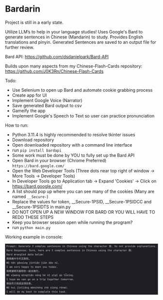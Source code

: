 # Bardarin

Project is still in a early state. 

Utilize LLM’s to help in your language studies! Uses Google's Bard to generate sentences in Chinese (Mandarin) to study. Provides English translations and pinyin. Generated Sentences are saved to an output file for further review.

Bard API: https://github.com/dsdanielpark/Bard-API

Builds upon many aspects from my Chinese-Flash-Cards repository: https://github.com/J0K3Rn/Chinese-Flash-Cards 

Todo:
- Use Selenium to open up Bard and automate cookie grabbing process
- Create app for UI
- Implement Google Voice (Narrator)
- Save generated Bard output to csv
- Gameify the app
- Implement Google's Speech to Text so user can practice pronunciation

How to run:
- Python 3.11.4 is highly recommended to resolve tkinter issues
- Download repository
- Open downloaded repository with a command line interface
- run `pip install bardapi`
- Some work must be done by YOU to fully set up the Bard API
- Open Bard in your browser (Chrome Preferred) `https://bard.google.com/`
- Open the Web Developer Tools (Three dots near top right of window -> More Tools -> Developer Tools)
- In Developer Tools go to Application tab -> Expand 'Cookies' -> Click on https://bard.google.com/
- A list should pop up where you can see many of the cookies (Many are named `__Secure-`)
- Replace the values for token, __Secure-1PSID, __Secure-1PSIDCC and __Secure-1PSIDTS in main.py
- DO NOT OPEN UP A NEW WINDOW FOR BARD OR YOU WILL HAVE TO REDO THESE STEPS
- Keep you browser session open while running the program?
- run `python main.py`

Working example in console:

![alt text](https://github.com/J0K3Rn/Bardarin/blob/main/screenshots/console_example.png?raw=true) 
